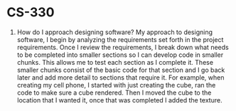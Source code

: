 # CS-330

1.	How do I approach designing software?
	My approach to designing software, I begin by analyzing the requirements set forth in the project
	requirements. Once I review the requirements, I break down what needs to be completed into smaller
	sections so I can develop code in smaller chunks. This allows me to test each section as I complete it.
	These smaller chunks consist of the basic code for that section and I go back later and add more detail
	to sections that require it. For example, when creating my cell phone, I started with just creating the
	cube, ran the code to make sure a cube rendered. Then I moved the cube to the location that I wanted it,
	once that was completed I added the texture. 
